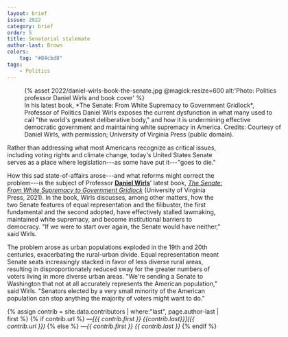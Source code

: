 ```yaml
---
layout: brief
issue: 2022
category: brief
order: 5
title: Senatorial stalemate
author-last: Brown
colors:
    tag: "#84cbd8"
tags:
    - Politics
---
```

<figure class="briefs-full" style="width:600px">
  {% asset 2022/daniel-wirls-book-the-senate.jpg @magick:resize=600 alt:'Photo: Politics professor Daniel Wirls and book cover' %}<figcaption markdown="span">In his latest book, *The Senate: From White Supremacy to Government Gridlock*, Professor of Politics Daniel Wirls exposes the current dysfunction in what many used to call "the world's greatest deliberative body," and how it is undermining effective democratic government and maintaining white supremacy in America. Credits: Courtesy of Daniel Wirls, with permission; University of Virginia Press (public domain).</figcaption>
</figure>

Rather than addressing what most Americans recognize as critical issues, including voting rights and climate change, today's United States Senate serves as a place where legislation---as some have put it---"goes to die."

How this sad state-of-affairs arose---and what reforms might correct the problem---is the subject of Professor [**Daniel Wirls**](https://politics.ucsc.edu/faculty/index.php?uid=wirls)' latest book, *[The Senate: From White Supremacy to Government Gridlock](https://oldsite.upress.virginia.edu/title/5694)* (University of Virginia Press, 2021). In the book, Wirls discusses, among other matters, how the two Senate features of equal representation and the filibuster, the first fundamental and the second adopted, have effectively stalled lawmaking, maintained white supremacy, and become institutional barriers to democracy. "If we were to start over again, the Senate would have neither," said Wirls.

The problem arose as urban populations exploded in the 19th and 20th centuries, exacerbating the rural-urban divide. Equal representation meant Senate seats increasingly stacked in favor of less diverse rural areas, resulting in disproportionately reduced sway for the greater numbers of voters living in more diverse urban areas. "We\'re sending a Senate to Washington that not at all accurately represents the American population," said Wirls. "Senators elected by a very small minority of the American population can stop anything the majority of voters might want to do."

{% assign contrib = site.data.contributors | where:"last", page.author-last | first %}
{% if contrib.url %}
*&mdash;[{{ contrib.first }} {{contrib.last}}]({{ contrib.url }})*
{% else %}
*&mdash;{{ contrib.first }} {{ contrib.last }}*
{% endif %}
